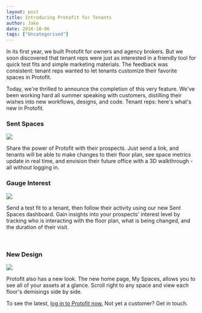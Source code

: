 ```yaml
---
layout: post
title: Introducing Protofit for Tenants
author: Jake
date: 2016-10-06
tags: ["Uncategorised"]
---
```


In its first year, we built Protofit for owners and agency brokers. But we soon discovered that tenant reps were just as interested in a friendly tool for quick test fits and simple marketing materials. The feedback was consistent: tenant reps wanted to let tenants customize their favorite spaces in Protofit.

Today, we're thrilled to announce the completion of this very feature. We've been working hard all summer speaking with customers, distilling their wishes into new workflows, designs, and code. Tenant reps: here's what's new in Protofit.

### Sent Spaces

![](https://media.giphy.com/media/XIl1tuxKaTjyg/giphy.gif)

Share the power of Protofit with their prospects. Just send a link, and tenants will be able to make changes to their floor plan, see space metrics update in real time, and envision their future office with a 3D walkthrough - all without logging in.

### Gauge Interest

![](http://i.giphy.com/lr1e9PLufWe4M.gif)

Send a test fit to a tenant, then follow their activity using our new Sent Spaces dashboard. Gain insights into your prospects' interest level by tracking who is interacting with the floor plan, what is being changed, and the duration of their visit.

&nbsp;

### New Design

![](http://i.giphy.com/26uf2F2wtM2yjeiUE.gif)

Protofit also has a new look. The new home page, My Spaces, allows you to see all of your assets at a glance. Scroll right to any space and view each floor's demisings side by side.

To see the latest, [log in to Protofit now.](http://protofit.floored.com) Not yet a customer? Get in touch.